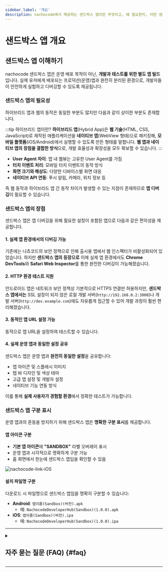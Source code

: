 ```yaml
---
sidebar_label: '개요'
description: nachocode에서 제공하는 샌드박스 앱이란 무엇이고, 왜 필요한지, 어떤 점이 좋은지 상세히 설명합니다.
---
```


# 샌드박스 앱 개요

## 샌드박스 앱 이해하기

nachocode 샌드박스 앱은 운영 배포 목적이 아닌, **개발과 테스트를 위한 별도 앱 빌드**입니다. 실제 유저에게 배포되는 프로덕션(운영)앱과 완전히 분리된 환경으로, 개발자들이 안전하게 실험하고 디버깅할 수 있도록 제공됩니다.

### 샌드박스 앱의 필요성

하이브리드 앱과 웹의 동작은 동일한 부분도 많지만 다음과 같이 상이한 부분도 존재합니다.

:::tip 하이브리드 앱이란?
**하이브리드 앱**(Hybrid App)은 **웹 기술**(HTML, CSS, JavaScript)로 제작된 애플리케이션을 **네이티브 앱**(WebView 형태)으로 패키징해, **모바일 플랫폼**(iOS/Android)에서 실행할 수 있도록 만든 형태를 말합니다. **웹 앱과 네이티브 앱의 장점을 결합한 방식**으로, 개발 효율성과 확장성을 모두 확보할 수 있습니다.
:::

- **User Agent 차이**: 앱 내 웹뷰는 고유한 User Agent를 가짐
- **터치 이벤트 처리**: 모바일 터치 이벤트의 동작 방식
- **화면 크기와 해상도**: 다양한 디바이스별 화면 대응
- **네이티브 API 연동**: 푸시 알림, 카메라, 위치 정보 등

즉 웹 동작과 하이브리드 앱 간 동작 차이가 발생할 수 있는 지점이 존재하므로 **앱 디버깅**이 필요할 수 있습니다.

### 샌드박스 앱의 장점

샌드박스 앱은 앱 디버깅을 위해 필요한 설정이 포함된 앱으로 다음과 같은 편의성을 제공합니다.

#### 1. 실제 앱 환경에서의 디버깅 가능

기존에는 나쵸코드의 보안 정책으로 인해 출시용 앱에서 웹 인스펙터가 비활성화되어 있었습니다. 하지만 **샌드박스 앱의 등장으로** 이제 실제 앱 환경에서도 **Chrome DevTools**와 **Safari Web Inspector**를 통한 완전한 디버깅이 가능해졌습니다.

#### 2. HTTP 환경 테스트 지원

안드로이드 앱은 네트워크 보안 정책상 기본적으로 HTTPS 연결만 허용하지만, **샌드박스 앱에서는** SSL 설정이 되지 않은 로컬 개발 서버(`http://192.168.0.2:3000`)나 개발 서버(`http://dev.example.com`)에도 자유롭게 접근할 수 있어 개발 과정이 훨씬 편리해졌습니다.

#### 3. 동적인 앱 URL 설정 가능

동적으로 앱 URL을 설정하여 테스트할 수 있습니다.

#### 4. 실제 운영 앱과 동일한 설정 공유

샌드박스 앱은 운영 앱과 **완전히 동일한 설정**을 공유합니다:

- 앱 아이콘 및 스플래시 이미지
- 탭 바 디자인 및 색상 테마
- 고급 앱 설정 및 개발자 설정
- 네이티브 기능 연동 방식

이를 통해 **실제 사용자가 경험할 환경**에서 정확한 테스트가 가능합니다.

### 샌드박스 앱 구분 표시

운영 앱과의 혼동을 방지하기 위해 샌드박스 앱은 **명확한 구분 표시**를 제공합니다.

#### 앱 아이콘 구분

- **기본 앱 아이콘**에 **"SANDBOX"** 라벨 오버레이 표시
- 운영 앱과 시각적으로 명확하게 구분 가능
- 홈 화면에서 한눈에 샌드박스 앱임을 확인할 수 있음

<div style={{"textAlign":"center"}}>
  <img alt="nachocode-link-iOS" src="/img/docs/sandbox/ios_sandbox_icon.png" style={{maxHeight:"600px", border:"1px solid #dbdbdb"}} />
</div>

#### 설치 파일명 구분

다운로드 시 파일명으로 샌드박스 앱임을 명확히 구분할 수 있습니다:

- **Android**: `앱이름(Sandbox)(버전).apk`
  - 예: `NachocodeDeveloperHub(Sandbox)(1.0.0).apk`
- **iOS**: `앱이름(Sandbox)(버전).ipa`
  - 예: `NachocodeDeveloperHub(Sandbox)(1.0.0).ipa`

---

<details>
  <summary>

## 자주 묻는 질문 (FAQ) {#faq}

  </summary>

**Q1. localhost로 접속이 안돼요.**

- 앱 환경에서의 localhost는 디바이스를 뜻합니다. 따라서 디바이스에서 웹 서버로 접속하기 위해서는 `localhost`나 `127.0.0.1`이 아닌 `IP 주소` 혹은 `도메인`을 사용하셔야 합니다.

**Q2. 샌드박스 앱 설치에 실패해요.**

- 스토어에서 다운받은 출시앱이 설치된 상태이거나 설치된 앱보다 설치하려는 앱의 버전이 더 낮은 경우 설치에 실패할 수 있습니다. 기존에 설치된 앱을 삭제한 후 샌드박스 앱을 설치하셔야 합니다.

</details>

---
